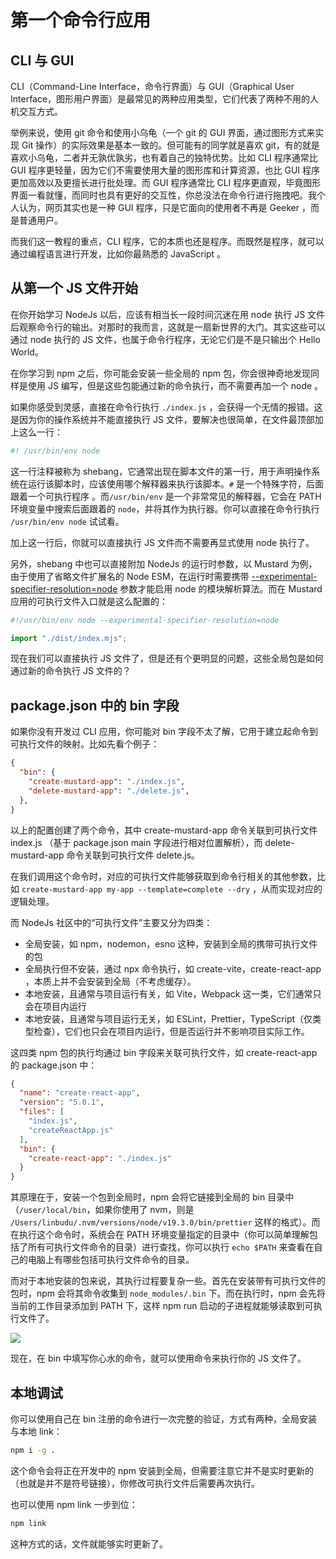 # 第一个命令行应用

## CLI 与 GUI

CLI（Command-Line Interface，命令行界面）与 GUI（Graphical User Interface，图形用户界面）是最常见的两种应用类型，它们代表了两种不用的人机交互方式。

举例来说，使用 git 命令和使用小乌龟（一个 git 的 GUI 界面，通过图形方式来实现 Git 操作）的实际效果是基本一致的。但可能有的同学就是喜欢 git，有的就是喜欢小乌龟，二者并无孰优孰劣，也有着自己的独特优势。比如 CLI 程序通常比 GUI 程序更轻量，因为它们不需要使用大量的图形库和计算资源，也比 GUI 程序更加高效以及更擅长进行批处理。而 GUI 程序通常比 CLI 程序更直观，毕竟图形界面一看就懂，而同时也具有更好的交互性，你总没法在命令行进行拖拽吧。我个人认为，网页其实也是一种 GUI 程序，只是它面向的使用者不再是 Geeker ，而是普通用户。

而我们这一教程的重点，CLI 程序，它的本质也还是程序。而既然是程序，就可以通过编程语言进行开发，比如你最熟悉的 JavaScript 。


## 从第一个 JS 文件开始

在你开始学习 NodeJs 以后，应该有相当长一段时间沉迷在用 node 执行 JS 文件后观察命令行的输出。对那时的我而言，这就是一扇新世界的大门。其实这些可以通过 node 执行的 JS 文件，也属于命令行程序，无论它们是不是只输出个 Hello World。

在你学习到 npm 之后，你可能会安装一些全局的 npm 包，你会很神奇地发现同样是使用 JS 编写，但是这些包能通过新的命令执行，而不需要再加一个 node 。

如果你感受到灵感，直接在命令行执行 `./index.js` ，会获得一个无情的报错。这是因为你的操作系统并不能直接执行 JS 文件，要解决也很简单，在文件最顶部加上这么一行：

```js
#! /usr/bin/env node
```

这一行注释被称为 shebang，它通常出现在脚本文件的第一行，用于声明操作系统在运行该脚本时，应该使用哪个解释器来执行该脚本。`#` 是一个特殊字符，后面跟着一个可执行程序 。而`/usr/bin/env` 是一个非常常见的解释器，它会在 PATH 环境变量中搜索后面跟着的 `node`，并将其作为执行器。你可以直接在命令行执行  `/usr/bin/env node` 试试看。

加上这一行后，你就可以直接执行 JS 文件而不需要再显式使用 node 执行了。

另外，shebang 中也可以直接附加 NodeJs 的运行时参数，以 Mustard 为例，由于使用了省略文件扩展名的 Node ESM，在运行时需要携带 [--experimental-specifier-resolution=node](--experimental-specifier-resolution) 参数才能启用 node 的模块解析算法。而在 Mustard 应用的可执行文件入口就是这么配置的：

```js
#!/usr/bin/env node --experimental-specifier-resolution=node

import "./dist/index.mjs";
```

现在我们可以直接执行 JS 文件了，但是还有个更明显的问题，这些全局包是如何通过新的命令执行 JS 文件的？

## package.json 中的 bin 字段

如果你没有开发过 CLI 应用，你可能对 bin 字段不太了解，它用于建立起命令到可执行文件的映射。比如先看个例子：

```json
{
  "bin": {
    "create-mustard-app": "./index.js",
    "delete-mustard-app": "./delete.js", 
  },
}
```

以上的配置创建了两个命令，其中 create-mustard-app 命令关联到可执行文件 index.js （基于 package.json main 字段进行相对位置解析），而 delete-mustard-app 命令关联到可执行文件 delete.js。

在我们调用这个命令时，对应的可执行文件能够获取到命令行相关的其他参数，比如 `create-mustard-app my-app --template=complete --dry` ，从而实现对应的逻辑处理。


而 NodeJs 社区中的“可执行文件”主要又分为四类：

* 全局安装，如 npm，nodemon，esno 这种，安装到全局的携带可执行文件的包
* 全局执行但不安装，通过 npx 命令执行，如 create-vite，create-react-app ，本质上并不会安装到全局（不考虑缓存）。
* 本地安装，且通常与项目运行有关，如 Vite，Webpack 这一类，它们通常只会在项目内运行
* 本地安装，且通常与项目运行无关，如 ESLint，Prettier，TypeScript（仅类型检查），它们也只会在项目内运行，但是否运行并不影响项目实际工作。


这四类 npm 包的执行均通过 bin 字段来关联可执行文件，如 create-react-app 的 package.json 中：

```json
{
  "name": "create-react-app",
  "version": "5.0.1",
  "files": [
    "index.js",
    "createReactApp.js"
  ],
  "bin": {
    "create-react-app": "./index.js"
  }
}
```

其原理在于，安装一个包到全局时，npm 会将它链接到全局的 bin 目录中（`/user/local/bin`，如果你使用了 nvm，则是 `/Users/linbudu/.nvm/versions/node/v19.3.0/bin/prettier` 这样的格式）。而在执行这个命令时，系统会在 PATH 环境变量指定的目录中（你可以简单理解包括了所有可执行文件命令的目录）进行查找，你可以执行 `echo $PATH` 来查看在自己的电脑上有哪些包括可执行文件命令的目录。

而对于本地安装的包来说，其执行过程要复杂一些。首先在安装带有可执行文件的包时，npm 会将其命令收集到 `node_modules/.bin` 下。而在执行时，npm 会先将当前的工作目录添加到 PATH 下，这样 npm run 启动的子进程就能够读取到可执行文件了。

![](https://s3.bmp.ovh/imgs/2023/03/18/a2aa062e30a3f34a.png)

现在，在 bin 中填写你心水的命令，就可以使用命令来执行你的 JS 文件了。


## 本地调试

你可以使用自己在 bin 注册的命令进行一次完整的验证，方式有两种，全局安装与本地 link：

```bash
npm i -g .
```

这个命令会将正在开发中的 npm 安装到全局，但需要注意它并不是实时更新的（也就是并不是符号链接），你修改可执行文件后需要再次执行。

也可以使用 npm link 一步到位：

```bash
npm link
```

这种方式的话，文件就能够实时更新了。